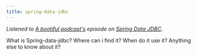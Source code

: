 ```yaml
---
title: spring-data-jdbc
---
```


*Listened to [A bootiful podcast's](https://podcasts.apple.com/us/podcast/a-bootiful-podcast/id1438691771) episode on  [Spring Data JDBC](https://podcasts.apple.com/us/podcast/spring-data-jdbc-co-founder-on-jdbc-jpa-domain-driven/id1438691771?i=1000484046917)*.

What is Spring-data-jdbc?
Where can i find it?
When do it use it?
Anything else to know about it?
